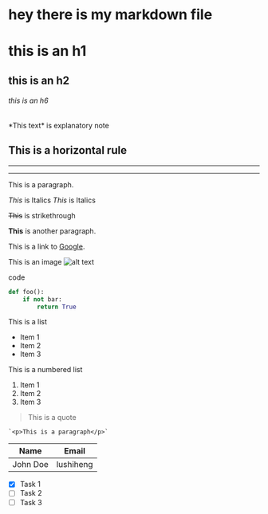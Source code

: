 # hey there is my markdown file

<!-- Headings -->

# this is an h1

## this is an h2

###### this is an h6

<!-- explanatory note -->

\*This text\* is explanatory note

<!-- Horizontal Rule -->

## This is a horizontal rule

---

---

<!-- text -->

This is a paragraph.

<!-- Italics -->

_This_ is Italics
_This_ is Italics

<!-- Strikthrough -->

~~This~~ is strikethrough

<!-- Strong -->

**This** is another paragraph.

<!-- Link -->

This is a link to [Google](https://google.com).

<!-- img with text -->

This is an image ![alt text](http://www.google.com/image/logo.gif "Logo Title Text 1")

<!-- code -->

code

```python
def foo():
    if not bar:
        return True
```

<!-- list -->

This is a list

- Item 1
- Item 2
- Item 3

This is a numbered list

1. Item 1
2. Item 2
3. Item 3

<!-- blockquote -->

> This is a quote

<!-- Inline codeblock   -->
    
    `<p>This is a paragraph</p>`


<!-- tables -->

| Name     | Email          |
| -------- | -------------- |
| John Doe |   lushiheng    |

<!-- task lists -->

* [x] Task 1
* [ ] Task 2
* [ ] Task 3